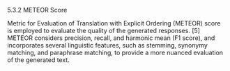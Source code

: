 5.3.2 METEOR Score

Metric for Evaluation of Translation with Explicit Ordering (METEOR) score is employed
to evaluate the quality of the generated responses.
[5] METEOR considers precision,
recall, and harmonic mean (F1 score), and incorporates several linguistic features, such
as stemming, synonymy matching, and paraphrase matching, to provide a more nuanced
evaluation of the generated text.